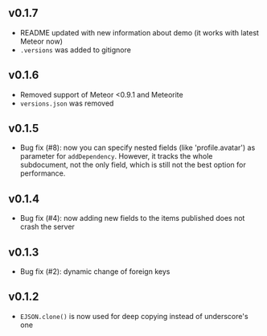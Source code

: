 ## v0.1.7
* README updated with new information about demo (it works with latest Meteor now)
* `.versions` was added to gitignore

## v0.1.6
* Removed support of Meteor <0.9.1 and Meteorite
* `versions.json` was removed

## v0.1.5

* Bug fix (#8): now you can specify nested fields (like 'profile.avatar') as parameter for `addDependency`. However, it tracks the whole subdocument, not the only field, which is still not the best option for performance.

## v0.1.4

* Bug fix (#4): now adding new fields to the items published does not crash the server

## v0.1.3

* Bug fix (#2): dynamic change of foreign keys

## v0.1.2

* `EJSON.clone()` is now used for deep copying instead of underscore's one
